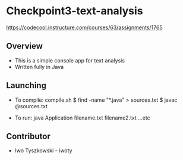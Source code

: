 # Checkpoint3-text-analysis

https://codecool.instructure.com/courses/63/assignments/1765

## Overview
* This is a simple console app for text analysis
* Written fully in Java

## Launching
* To compile: compile.sh
$ find -name "\*.java" > sources.txt
$ javac @sources.txt

* To run: java Application filename.txt filename2.txt ...etc

## Contributor
* Iwo Tyszkowski - iwoty
